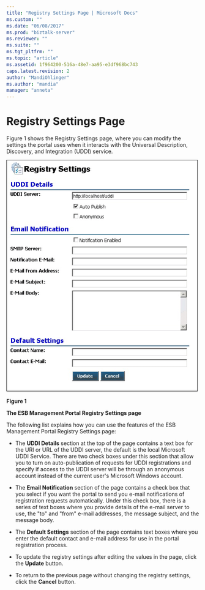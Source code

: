 ```yaml
---
title: "Registry Settings Page | Microsoft Docs"
ms.custom: ""
ms.date: "06/08/2017"
ms.prod: "biztalk-server"
ms.reviewer: ""
ms.suite: ""
ms.tgt_pltfrm: ""
ms.topic: "article"
ms.assetid: 1f964200-516a-48e7-aa95-e3df968bc743
caps.latest.revision: 2
author: "MandiOhlinger"
ms.author: "mandia"
manager: "anneta"
---
```

# Registry Settings Page
Figure 1 shows the Registry Settings page, where you can modify the settings the portal uses when it interacts with the Universal Description, Discovery, and Integration (UDDI) service.  
  
 ![Registry Settings Page](../esb-toolkit/media/ch8-registrysettingspage.gif "Ch8-RegistrySettingsPage")  
  
 **Figure 1**  
  
 **The ESB Management Portal Registry Settings page**  
  
 The following list explains how you can use the features of the ESB Management Portal Registry Settings page:  
  
-   The **UDDI Details** section at the top of the page contains a text box for the URI or URL of the UDDI server, the default is the local Microsoft UDDI Service. There are two check boxes under this section that allow you to turn on auto-publication of requests for UDDI registrations and specify if access to the UDDI server will be through an anonymous account instead of the current user's Microsoft Windows account.  
  
-   The **Email Notification** section of the page contains a check box that you select if you want the portal to send you e-mail notifications of registration requests automatically. Under this check box, there is a series of text boxes where you provide details of the e-mail server to use, the "to" and "from" e-mail addresses, the message subject, and the message body.  
  
-   The **Default Settings** section of the page contains text boxes where you enter the default contact and e-mail address for use in the portal registration process.  
  
-   To update the registry settings after editing the values in the page, click the **Update** button.  
  
-   To return to the previous page without changing the registry settings, click the **Cancel** button.